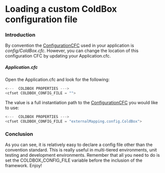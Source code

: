 # Loading a custom ColdBox configuration file


### Introduction

By convention the [ConfigurationCFC](http://wiki.coldbox.org/wiki/ConfigurationCFC.cfm) used in your application is *config/ColdBox.cfc*. However, you can change the location of this configuration CFC by updating your Application.cfc.

##### Application.cfc

Open the Application.cfc and look for the following:

```js
<---  COLDBOX PROPERTIES --->
<cfset COLDBOX_CONFIG_FILE = "">
```

The value is a full instantiation path to the [ConfigurationCFC](http://wiki.coldbox.org/wiki/ConfigurationCFC.cfm) you would like to use:


```js
<---  COLDBOX PROPERTIES --->
<cfset COLDBOX_CONFIG_FILE = "externalMapping.config.ColdBox">
```

### Conclusion

As you can see, it is relatively easy to declare a config file other than the convention standard. This is really useful in multi-tiered environments, unit testing and development environments. Remember that all you need to do is set the COLDBOX_CONFIG_FILE variable before the inclusion of the framework. Enjoy!





